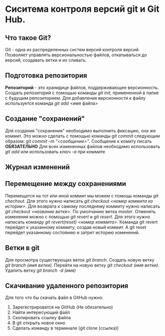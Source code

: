 # Сиситема контроля версий git и Git Hub.

## Что такое Git?
Git - одна из распределенных систем версий контроля версий. Позволяет управлять версиональностью файлов, откатываться до версий, создавать ветки и их сливать.

## Подготовка репозитория
**Репозиторий** - это хранидице файлов, поддерживающее версионность. Создать репозиторий с помощью команды *git init*, примененной в папке с будущим репозиторием.
Для добавления версионности к файлу используется команда *git add* <имя файла>
## Создание "сохранений"
Для создания "сохранения" необходимо выполнить фиксацию, она же коммит. Это можно сделать с помощью команды *git commit* следующим образом: *git commit -m "<сообщение>"*. Сообщение к комиту писать 
**ОБЯЗАТЕЛЬНО**
Для всех измененных файлов необходимо использовать *git add* или использовать ключ *-a* при коммите

## Журнал изменений

## Перемещение между сохранениями
Перемещатся на тот или иной коммит мы можем с помощь команды *git chechout*. Для этого нужно написать *git checkout <номер коммита из истории>*. Для возврата к самому последнему коммиту нужно написать *git checkout <название ветки>*. По умолчанию ветка *master*. 
Отменять изменения можно с помощью *git revert* и *git resert*. Для этого нужно написать команду *git revert(reset) <номер коммита>*. Команда git revert перейдет к указанному коммиту, создав новый коммит. А git reset перейдет указанному состоянию и затрет историю изменений.


## Ветки в git
Для просмотра существующих веток *git branch*.
Создать новую ветку *git branch (имя ветки)*.
Перейти на новую ветку *git checkout (имя ветки)*.
Удалить ветку *git branch -d (имя)*

## Скачивание удаленного репозитория
Для того что бы скачать файл в GitHub нужно:
1. Зарегестрироватся на GitHub (Не обязательно)
2. Найти интересующий файл
3. Скопировать ссылку файла
4. В git открыть новое окно
5. Сделать команду в терминале  (git clone (ссылка))




